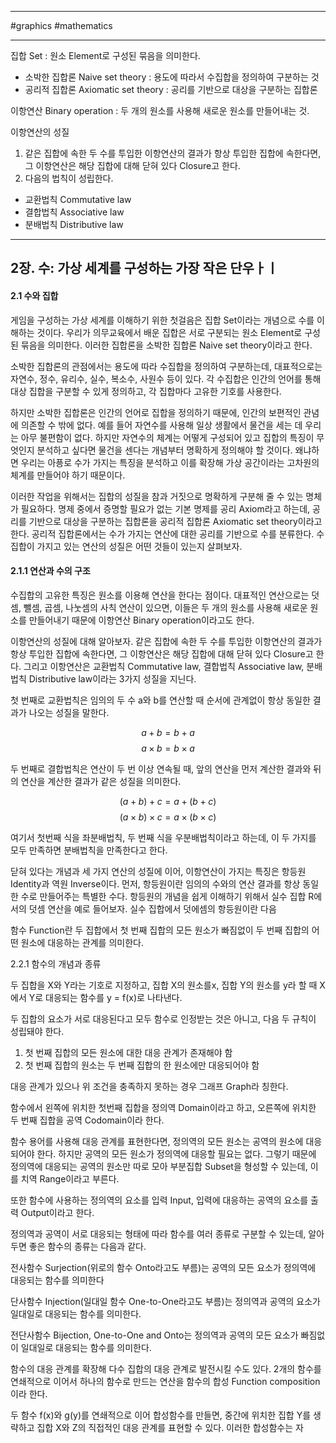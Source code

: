 
---

#graphics #mathematics 

---

집합 Set : 원소 Element로 구성된 묶음을 의미한다.

- 소박한 집합론 Naive set theory : 용도에 따라서 수집합을 정의하여 구분하는 것
- 공리적 집합론 Axiomatic set theory : 공리를 기반으로 대상을 구분하는 집합론

이항연산 Binary operation : 두 개의 원소를 사용해 새로운 원소를 만들어내는 것.

이항연산의 성질

1. 같은 집합에 속한 두 수를 투입한 이항연산의 결과가 항상 투입한 집합에 속한다면, 그 이항연산은 해당 집합에 대해 닫혀 있다 Closure고 한다.
2. 다음의 법칙이 성립한다.
- 교환법칙 Commutative law
- 결합법칙 Associative law
- 분배법칙 Distributive law

---

## 2장. 수: 가상 세계를 구성하는 가장 작은 단우ㅏㅣ

#### 2.1 수와 집합

게임을 구성하는 가상 세계를 이해하기 위한 첫걸음은 집합 Set이라는 개념으로 수를 이해하는 것이다. 우리가 의무교육에서 배운 집합은 서로 구분되는 원소 Element로 구성된 묶음을 의미한다. 이러한 집합론을 소박한 집합론 Naive set theory이라고 한다.

소박한 집합론의 관점에서는 용도에 따라 수집합을 정의하여 구분하는데, 대표적으로는 자연수, 정수, 유리수, 실수, 복소수, 사원수 등이 있다. 각 수집합은 인간의 언어를 통해 대상 집합을 구분할 수 있게 정의하고, 각 집합마다 고유한 기호를 사용한다.

하지만 소박한 집합론은 인간의 언어로 집합을 정의하기 때문에, 인간의 보편적인 관념에 의존할 수 밖에 없다. 예를 들어 자연수를 사용해 일상 생활에서 물건을 세는 데 우리는 아무 불편함이 없다. 하지만 자연수의 체계는 어떻게 구성되어 있고 집합의 특징이 무엇인지 분석하고 싶다면 물건을 센다는 개념부터 명확하게 정의해야 할 것이다. 왜냐하면 우리는 아픙로 수가 가지는 특징을 분석하고 이를 확장해 가상 공간이라는 고차원의 체계를 만들어야 하기 때문이다.

이러한 작업을 위해서는 집합의 성질을 참과 거짓으로 명확하게 구분해 줄 수 있는 명체가 필요하다. 명제 중에서 증명할 필요가 없는 기본 명제를 공리 Axiom라고 하는데, 공리를 기반으로 대상을 구분하는 집합론을 공리적 집합론 Axiomatic set theory이라고 한다. 공리적 집합론에서는 수가 가지는 연산에 대한 공리를 기반으로 수를 분류한다. 수집합이 가지고 있는 연산의 성질은 어떤 것들이 있는지 살펴보자.

#### 2.1.1 연산과 수의 구조

수집합의 고유한 특징은 원소를 이용해 연산을 한다는 점이다. 대표적인 연산으로는 덧셈, 뺄셈, 곱셈, 나눗셈의 사칙 연산이 있으면, 이들은 두 개의 원소를 사용해 새로운 원소를 만들어내기 때문에 이항연산 Binary operation이라고도 한다.

이항연산의 성질에 대해 알아보자. 같은 집합에 속한 두 수를 투입한 이항연산의 결과가 항상 투입한 집합에 속한다면, 그 이항연산은 해당 집합에 대해 닫혀 있다 Closure고 한다. 그리고 이항연산은 교환법칙 Commutative law, 결합법칙 Associative law, 분배법칙 Distributive law이라는 3가지 성질을 지닌다.

첫 번째로 교환법칙은 임의의 두 수 a와 b를 연산할 때 순서에 관계없이 항상 동일한 결과가 나오는 성질을 말한다.

$$a + b = b + a$$
$$a \times b = b \times a$$

두 번째로 결합법칙은 연산이 두 번 이상 연속될 때, 앞의 연산을 먼저 계산한 결과와 뒤의 연산을 계산한 결과가 같은 성질을 의미한다.

$$(a + b) + c = a + (b + c)$$
$$(a \times b) \times c = a \times (b \times c)$$

여기서 첫번째 식을 좌분배법칙, 두 번째 식을 우분배법칙이라고 하는데, 이 두 가지를 모두 만족하면 분배법칙을 만족한다고 한다.

닫혀 있다는 개념과 세 가지 연산의 성질에 이어, 이항연산이 가지는 특징은 항등원 Identity과 역원 Inverse이다. 먼저, 항등원이란 임의의 수와의 연산 결과를 항상 동일한 수로 만들어주는 특별한 수다.
항등원의 개념을 쉽게 이해하기 위해서 실수 집합 R에서의 덧셈 연산을 예로 들어보자. 실수 집합에서 덧에셈의 항등원이란 다음

함수 Function란 두 집합에서 첫 번째 집합의 모든 원소가 빠짐없이 두 번째 집합의 어떤 원소에 대응하는 관계를 의미한다.

2.2.1 함수의 개념과 종류

두 집합을 X와 Y라는 기호로 지정하고, 집합 X의 원소를x, 집합 Y의 원소를 y라 할 때  X에서 Y로 대응되는 함수를  y = f(x)로 나타낸다.

두 집합의 요소가 서로 대응된다고 모두 함수로 인정받는 것은 아니고, 다음 두 규칙이 성립돼야 한다.

1. 첫 번째 집합의 모든 원소에 대한 대응 관계가 존재해야 함
2. 첫 번째 집합의 원소는 두 번째 집합의 한 원소에만 대응되어야 함

대응 관계가 있으나 위 조건을 충족하지 못하는 경우 그래프 Graph라 칭한다.

함수에서 왼쪽에 위치한 첫번째 집합을 정의역 Domain이라고 하고, 오른쪽에 위치한 두 번째 집합을 공역 Codomain이라 한다.

함수 용어를 사용해 대응 관계를 표현한다면, 정의역의 모든 원소는 공역의 원소에 대응되어야 한다. 하지만 공역의 모든 원소가 정의역에 대응할 필요는 없다. 그렇기 때문에 정의역에 대응되는 공역의 원소만 따로 모아 부분집합 Subset을 형성할 수 있는데, 이를 치역 Range이라고 부른다.

또한 함수에 사용하는 정의역의 요소를 입력 Input, 입력에 대응하는 공역의 요소를 출력 Output이라고 한다.

정의역과 공역이 서로 대응되는 형태에 따라 함수를 여러 종류로 구분할 수 있는데, 알아두면 좋은 함수의 종류는 다음과 같다.

전사함수 Surjection(위로의 함수 Onto라고도 부름)는 공역의 모든 요소가 정의역에 대응되는 함수를 의미한다

단사함수 Injection(일대일 함수  One-to-One라고도 부름)는 정의역과 공역의 요소가 일대일로 대응되는 함수를 의미한다.

전단사함수 Bijection, One-to-One and Onto는 정의역과 공역의 모든 요소가 빠짐없이 일대일로 대응되는 함수를 의미한다.

함수의 대응 관계를 확장해 다수 집합의 대응 관계로 발전시킬 수도 있다. 2개의 함수를 연쇄적으로 이어서 하나의 함수로 만드는 연산을 함수의 합성 Function composition이라 한다.

두 함수 f(x)와 g(y)를 연쇄적으로 이어 합성함수를 만들면, 중간에 위치한 집합 Y를 생략하고 집합 X와 Z의 직접적인 대응 관계를 표현할 수 있다. 이러한 합성함수는 자
